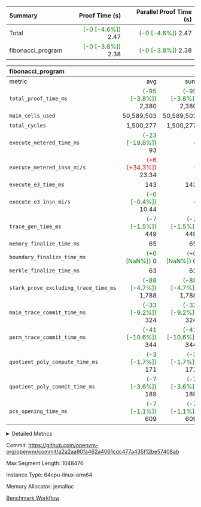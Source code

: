 | Summary | Proof Time (s) | Parallel Proof Time (s) |
|:---|---:|---:|
| Total | <span style='color: green'>(-0 [-4.6%])</span> 2.47 | <span style='color: green'>(-0 [-4.6%])</span> 2.47 |
| fibonacci_program | <span style='color: green'>(-0 [-3.8%])</span> 2.38 | <span style='color: green'>(-0 [-3.8%])</span> 2.38 |


| fibonacci_program |||||
|:---|---:|---:|---:|---:|
|metric|avg|sum|max|min|
| `total_proof_time_ms ` | <span style='color: green'>(-95 [-3.8%])</span> 2,380 | <span style='color: green'>(-95 [-3.8%])</span> 2,380 | <span style='color: green'>(-95 [-3.8%])</span> 2,380 | <span style='color: green'>(-95 [-3.8%])</span> 2,380 |
| `main_cells_used     ` |  50,589,503 |  50,589,503 |  50,589,503 |  50,589,503 |
| `total_cycles        ` |  1,500,277 |  1,500,277 |  1,500,277 |  1,500,277 |
| `execute_metered_time_ms` | <span style='color: green'>(-23 [-19.8%])</span> 93 | -          | -          | -          |
| `execute_metered_insn_mi/s` | <span style='color: red'>(+6 [+34.3%])</span> 23.34 | -          | <span style='color: red'>(+6 [+34.3%])</span> 23.34 | <span style='color: red'>(+6 [+34.3%])</span> 23.34 |
| `execute_e3_time_ms  ` |  143 |  143 |  143 |  143 |
| `execute_e3_insn_mi/s` | <span style='color: green'>(-0 [-0.4%])</span> 10.44 | -          | <span style='color: green'>(-0 [-0.4%])</span> 10.44 | <span style='color: green'>(-0 [-0.4%])</span> 10.44 |
| `trace_gen_time_ms   ` | <span style='color: green'>(-7 [-1.5%])</span> 449 | <span style='color: green'>(-7 [-1.5%])</span> 449 | <span style='color: green'>(-7 [-1.5%])</span> 449 | <span style='color: green'>(-7 [-1.5%])</span> 449 |
| `memory_finalize_time_ms` |  65 |  65 |  65 |  65 |
| `boundary_finalize_time_ms` | <span style='color: green'>(+0 [NaN%])</span> 0 | <span style='color: green'>(+0 [NaN%])</span> 0 | <span style='color: green'>(+0 [NaN%])</span> 0 | <span style='color: green'>(+0 [NaN%])</span> 0 |
| `merkle_finalize_time_ms` |  63 |  63 |  63 |  63 |
| `stark_prove_excluding_trace_time_ms` | <span style='color: green'>(-88 [-4.7%])</span> 1,788 | <span style='color: green'>(-88 [-4.7%])</span> 1,788 | <span style='color: green'>(-88 [-4.7%])</span> 1,788 | <span style='color: green'>(-88 [-4.7%])</span> 1,788 |
| `main_trace_commit_time_ms` | <span style='color: green'>(-33 [-9.2%])</span> 324 | <span style='color: green'>(-33 [-9.2%])</span> 324 | <span style='color: green'>(-33 [-9.2%])</span> 324 | <span style='color: green'>(-33 [-9.2%])</span> 324 |
| `perm_trace_commit_time_ms` | <span style='color: green'>(-41 [-10.6%])</span> 344 | <span style='color: green'>(-41 [-10.6%])</span> 344 | <span style='color: green'>(-41 [-10.6%])</span> 344 | <span style='color: green'>(-41 [-10.6%])</span> 344 |
| `quotient_poly_compute_time_ms` | <span style='color: green'>(-3 [-1.7%])</span> 171 | <span style='color: green'>(-3 [-1.7%])</span> 171 | <span style='color: green'>(-3 [-1.7%])</span> 171 | <span style='color: green'>(-3 [-1.7%])</span> 171 |
| `quotient_poly_commit_time_ms` | <span style='color: green'>(-7 [-3.6%])</span> 189 | <span style='color: green'>(-7 [-3.6%])</span> 189 | <span style='color: green'>(-7 [-3.6%])</span> 189 | <span style='color: green'>(-7 [-3.6%])</span> 189 |
| `pcs_opening_time_ms ` | <span style='color: green'>(-7 [-1.1%])</span> 609 | <span style='color: green'>(-7 [-1.1%])</span> 609 | <span style='color: green'>(-7 [-1.1%])</span> 609 | <span style='color: green'>(-7 [-1.1%])</span> 609 |



<details>
<summary>Detailed Metrics</summary>

|  | keygen_time_ms | commit_exe_time_ms | app proof_time_ms |
| --- | --- | --- |
|  | 243 | 5 | 6,460 | 

| group | num_segments | memory_to_vec_partition_time_ms | insns | fri.log_blowup | execute_segment_time_ms | execute_metered_time_ms | execute_metered_insn_mi/s |
| --- | --- | --- | --- | --- | --- | --- | --- |
| fibonacci_program | 1 | 24 | 1,500,278 | 1 | 5,934 | 93 | 23.34 | 

| group | air_name | quotient_deg | interactions | constraints |
| --- | --- | --- | --- | --- |
| fibonacci_program | AccessAdapterAir<16> | 2 | 5 | 12 | 
| fibonacci_program | AccessAdapterAir<2> | 2 | 5 | 12 | 
| fibonacci_program | AccessAdapterAir<32> | 2 | 5 | 12 | 
| fibonacci_program | AccessAdapterAir<4> | 2 | 5 | 12 | 
| fibonacci_program | AccessAdapterAir<8> | 2 | 5 | 12 | 
| fibonacci_program | BitwiseOperationLookupAir<8> | 2 | 2 | 4 | 
| fibonacci_program | MemoryMerkleAir<8> | 2 | 4 | 39 | 
| fibonacci_program | PersistentBoundaryAir<8> | 2 | 3 | 7 | 
| fibonacci_program | PhantomAir | 2 | 3 | 5 | 
| fibonacci_program | Poseidon2PeripheryAir<BabyBearParameters>, 1> | 2 | 1 | 286 | 
| fibonacci_program | ProgramAir | 1 | 1 | 4 | 
| fibonacci_program | RangeTupleCheckerAir<2> | 1 | 1 | 4 | 
| fibonacci_program | Rv32HintStoreAir | 2 | 18 | 28 | 
| fibonacci_program | VariableRangeCheckerAir | 1 | 1 | 4 | 
| fibonacci_program | VmAirWrapper<Rv32BaseAluAdapterAir, BaseAluCoreAir<4, 8> | 2 | 20 | 37 | 
| fibonacci_program | VmAirWrapper<Rv32BaseAluAdapterAir, LessThanCoreAir<4, 8> | 2 | 18 | 40 | 
| fibonacci_program | VmAirWrapper<Rv32BaseAluAdapterAir, ShiftCoreAir<4, 8> | 2 | 24 | 91 | 
| fibonacci_program | VmAirWrapper<Rv32BranchAdapterAir, BranchEqualCoreAir<4> | 2 | 11 | 20 | 
| fibonacci_program | VmAirWrapper<Rv32BranchAdapterAir, BranchLessThanCoreAir<4, 8> | 2 | 13 | 35 | 
| fibonacci_program | VmAirWrapper<Rv32CondRdWriteAdapterAir, Rv32JalLuiCoreAir> | 2 | 10 | 18 | 
| fibonacci_program | VmAirWrapper<Rv32JalrAdapterAir, Rv32JalrCoreAir> | 2 | 16 | 20 | 
| fibonacci_program | VmAirWrapper<Rv32LoadStoreAdapterAir, LoadSignExtendCoreAir<4, 8> | 2 | 18 | 33 | 
| fibonacci_program | VmAirWrapper<Rv32LoadStoreAdapterAir, LoadStoreCoreAir<4> | 2 | 17 | 40 | 
| fibonacci_program | VmAirWrapper<Rv32MultAdapterAir, DivRemCoreAir<4, 8> | 2 | 25 | 84 | 
| fibonacci_program | VmAirWrapper<Rv32MultAdapterAir, MulHCoreAir<4, 8> | 2 | 24 | 31 | 
| fibonacci_program | VmAirWrapper<Rv32MultAdapterAir, MultiplicationCoreAir<4, 8> | 2 | 19 | 19 | 
| fibonacci_program | VmAirWrapper<Rv32RdWriteAdapterAir, Rv32AuipcCoreAir> | 2 | 12 | 14 | 
| fibonacci_program | VmConnectorAir | 2 | 5 | 11 | 

| group | air_name | segment | rows | prep_cols | perm_cols | main_cols | cells |
| --- | --- | --- | --- | --- | --- | --- | --- |
| fibonacci_program | AccessAdapterAir<8> | 0 | 128 |  | 16 | 17 | 4,224 | 
| fibonacci_program | BitwiseOperationLookupAir<8> | 0 | 65,536 | 3 | 8 | 2 | 655,360 | 
| fibonacci_program | MemoryMerkleAir<8> | 0 | 512 |  | 16 | 32 | 24,576 | 
| fibonacci_program | PersistentBoundaryAir<8> | 0 | 128 |  | 12 | 20 | 4,096 | 
| fibonacci_program | PhantomAir | 0 | 1 |  | 12 | 6 | 18 | 
| fibonacci_program | Poseidon2PeripheryAir<BabyBearParameters>, 1> | 0 | 256 |  | 8 | 300 | 78,848 | 
| fibonacci_program | ProgramAir | 0 | 8,192 |  | 8 | 10 | 147,456 | 
| fibonacci_program | RangeTupleCheckerAir<2> | 0 | 524,288 | 2 | 8 | 1 | 4,718,592 | 
| fibonacci_program | Rv32HintStoreAir | 0 | 4 |  | 44 | 32 | 304 | 
| fibonacci_program | VariableRangeCheckerAir | 0 | 262,144 | 2 | 8 | 1 | 2,359,296 | 
| fibonacci_program | VmAirWrapper<Rv32BaseAluAdapterAir, BaseAluCoreAir<4, 8> | 0 | 1,048,576 |  | 52 | 36 | 92,274,688 | 
| fibonacci_program | VmAirWrapper<Rv32BaseAluAdapterAir, LessThanCoreAir<4, 8> | 0 | 524,288 |  | 40 | 37 | 40,370,176 | 
| fibonacci_program | VmAirWrapper<Rv32BranchAdapterAir, BranchEqualCoreAir<4> | 0 | 262,144 |  | 28 | 26 | 14,155,776 | 
| fibonacci_program | VmAirWrapper<Rv32BranchAdapterAir, BranchLessThanCoreAir<4, 8> | 0 | 8 |  | 32 | 32 | 512 | 
| fibonacci_program | VmAirWrapper<Rv32CondRdWriteAdapterAir, Rv32JalLuiCoreAir> | 0 | 131,072 |  | 28 | 18 | 6,029,312 | 
| fibonacci_program | VmAirWrapper<Rv32JalrAdapterAir, Rv32JalrCoreAir> | 0 | 32 |  | 36 | 28 | 2,048 | 
| fibonacci_program | VmAirWrapper<Rv32LoadStoreAdapterAir, LoadStoreCoreAir<4> | 0 | 128 |  | 52 | 41 | 11,904 | 
| fibonacci_program | VmAirWrapper<Rv32RdWriteAdapterAir, Rv32AuipcCoreAir> | 0 | 16 |  | 28 | 20 | 768 | 
| fibonacci_program | VmConnectorAir | 0 | 2 | 1 | 16 | 5 | 42 | 

| group | segment | trace_gen_time_ms | total_proof_time_ms | total_cycles | total_cells | stark_prove_excluding_trace_time_ms | quotient_poly_compute_time_ms | quotient_poly_commit_time_ms | prove_segment_time_ms | perm_trace_commit_time_ms | pcs_opening_time_ms | merkle_finalize_time_ms | memory_to_vec_partition_time_ms | memory_finalize_time_ms | main_trace_commit_time_ms | main_cells_used | insns | generate_perm_trace_time_ms_time_ms | execute_e3_time_ms | execute_e3_insn_mi/s | boundary_finalize_time_ms |
| --- | --- | --- | --- | --- | --- | --- | --- | --- | --- | --- | --- | --- | --- | --- | --- | --- | --- | --- | --- | --- | --- |
| fibonacci_program | 0 | 449 | 2,380 | 1,500,277 | 160,837,996 | 1,788 | 171 | 189 | 1,962 | 344 | 609 | 63 | 25 | 65 | 324 | 50,589,503 | 1,500,278 | 146 | 143 | 10.44 | 0 | 

| group | segment | trace_height_constraint | weighted_sum | threshold |
| --- | --- | --- | --- | --- |
| fibonacci_program | 0 | 0 | 3,932,542 | 2,013,265,921 | 
| fibonacci_program | 0 | 1 | 10,749,400 | 2,013,265,921 | 
| fibonacci_program | 0 | 2 | 1,966,271 | 2,013,265,921 | 
| fibonacci_program | 0 | 3 | 10,749,532 | 2,013,265,921 | 
| fibonacci_program | 0 | 4 | 1,664 | 2,013,265,921 | 
| fibonacci_program | 0 | 5 | 640 | 2,013,265,921 | 
| fibonacci_program | 0 | 6 | 7,209,100 | 2,013,265,921 | 
| fibonacci_program | 0 | 7 |  | 2,013,265,921 | 
| fibonacci_program | 0 | 8 | 35,535,101 | 2,013,265,921 | 

</details>


Commit: https://github.com/openvm-org/openvm/commit/a2a2aa90fa462a4061cdc477a435f12be57408ab

Max Segment Length: 1048476

Instance Type: 64cpu-linux-arm64

Memory Allocator: jemalloc

[Benchmark Workflow](https://github.com/openvm-org/openvm/actions/runs/15937795428)
